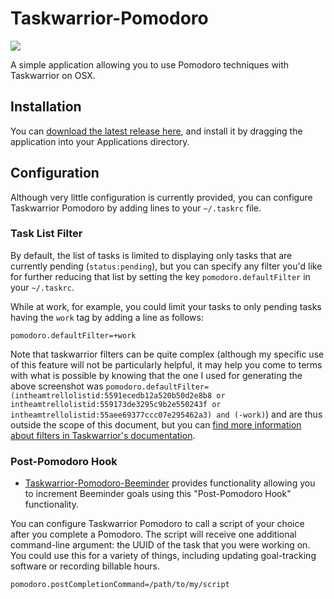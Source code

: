 # Taskwarrior-Pomodoro

![](http://coddingtonbear-public.s3.amazonaws.com/github/taskwarrior-pomodoro/screenshot.png)

A simple application allowing you to use Pomodoro techniques with Taskwarrior on OSX.

## Installation

You can [download the latest release here](http://coddingtonbear-public.s3.amazonaws.com/github/taskwarrior-pomodoro/releases/taskwarrior-pomodoro-1.3.0.dmg), and install it by dragging the application into your Applications directory.

## Configuration 

Although very little configuration is currently provided, you can configure Taskwarrior Pomodoro by adding lines to your `~/.taskrc` file. 

### Task List Filter

By default, the list of tasks is limited to displaying only tasks that are currently pending (`status:pending`), but you can specify any filter you'd like for further reducing that list by setting the key `pomodoro.defaultFilter` in your `~/.taskrc`.

While at work, for example, you could limit your tasks to only pending tasks having the `work` tag by adding a line as follows:

```
pomodoro.defaultFilter=+work
```

Note that taskwarrior filters can be quite complex (although my specific use of this feature will not be particularly helpful, it may help you come to terms with what is possible by knowing that the one I used for generating the above screenshot was `pomodoro.defaultFilter=(intheamtrellolistid:5591ecedb12a520b50d2e8b8 or intheamtrellolistid:559173de3295c9b2e550243f or intheamtrellolistid:55aee69377ccc07e295462a3) and (-work)`) and are thus outside the scope of this document, but you can [find more information about filters in Taskwarrior's documentation](http://taskwarrior.org/docs/filter.html).

### Post-Pomodoro Hook

* [Taskwarrior-Pomodoro-Beeminder](https://github.com/coddingtonbear/taskwarrior-pomodoro-beeminder) provides functionality allowing you to increment Beeminder goals using this "Post-Pomodoro Hook" functionality.

You can configure Taskwarrior Pomodoro to call a script of your choice after you complete a Pomodoro.  The script will receive one additional command-line argument: the UUID of the task that you were working on.  You could use this for a variety of things, including updating goal-tracking software or recording billable hours.

```
pomodoro.postCompletionCommand=/path/to/my/script
```
